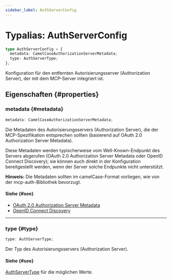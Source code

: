 ```yaml
---
sidebar_label: AuthServerConfig
---
```


# Typalias: AuthServerConfig

```ts
type AuthServerConfig = {
  metadata: CamelCaseAuthorizationServerMetadata;
  type: AuthServerType;
};
```

Konfiguration für den entfernten Autorisierungsserver (Authorization Server), der mit dem MCP-Server integriert ist.

## Eigenschaften {#properties}

### metadata {#metadata}

```ts
metadata: CamelCaseAuthorizationServerMetadata;
```

Die Metadaten des Autorisierungsservers (Authorization Server), die der MCP-Spezifikation entsprechen sollten
(basierend auf OAuth 2.0 Authorization Server Metadata).

Diese Metadaten werden typischerweise vom Well-Known-Endpunkt des Servers abgerufen (OAuth 2.0
Authorization Server Metadata oder OpenID Connect Discovery); sie können auch direkt in der Konfiguration bereitgestellt werden, wenn der Server solche Endpunkte nicht unterstützt.

**Hinweis:** Die Metadaten sollten im camelCase-Format vorliegen, wie von der mcp-auth-Bibliothek bevorzugt.

#### Siehe {#see}

 - [OAuth 2.0 Authorization Server Metadata](https://datatracker.ietf.org/doc/html/rfc8414)
 - [OpenID Connect Discovery](https://openid.net/specs/openid-connect-discovery-1_0.html)

***

### type {#type}

```ts
type: AuthServerType;
```

Der Typ des Autorisierungsservers (Authorization Server).

#### Siehe {#see}

[AuthServerType](/references/js/type-aliases/AuthServerType.md) für die möglichen Werte.
